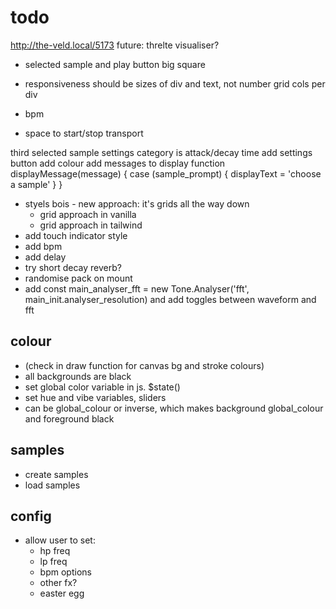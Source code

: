 # todo

http://the-veld.local/5173
future: threlte visualiser?

<!-- todo -->

- selected sample and play button big square
- responsiveness should be sizes of div and text, not number grid cols per div

- bpm
- space to start/stop transport

third selected sample settings category is attack/decay time
add settings button
add colour
add messages to display
function displayMessage(message) {
case (sample_prompt) {
displayText = 'choose a sample'
}
}

- styels bois - new approach: it's grids all the way down
  - grid approach in vanilla
  - grid approach in tailwind
- add touch indicator style
- add bpm
- add delay
- try short decay reverb?
- randomise pack on mount
- add const main_analyser_fft = new Tone.Analyser('fft', main_init.analyser_resolution) and add toggles between waveform and fft

## colour

- (check in draw function for canvas bg and stroke colours)
- all backgrounds are black
- set global color variable in js. $state()
- set hue and vibe variables, sliders
- can be global_colour or inverse, which makes background global_colour and foreground black

## samples

- create samples
- load samples

## config

- allow user to set:
  - hp freq
  - lp freq
  - bpm options
  - other fx?
  - easter egg
